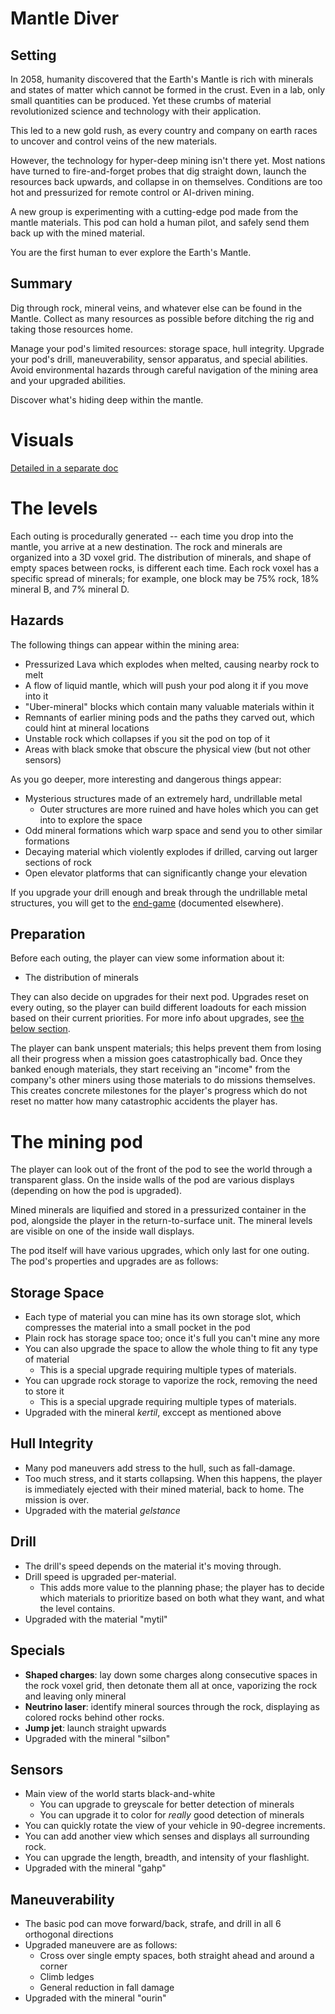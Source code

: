 # Mantle Diver

## Setting

In 2058, humanity discovered that the Earth's Mantle is rich with minerals and states of matter which cannot be formed in the crust. Even in a lab, only small quantities can be produced. Yet these crumbs of material revolutionized science and technology with their application.

This led to a new gold rush, as every country and company on earth races to uncover and control veins of the new materials.

However, the technology for hyper-deep mining isn't there yet. Most nations have turned to fire-and-forget probes that dig straight down, launch the resources back upwards, and collapse in on themselves. Conditions are too hot and pressurized for remote control or AI-driven mining.

A new group is experimenting with a cutting-edge pod made from the mantle materials. This pod can hold a human pilot, and safely send them back up with the mined material.

You are the first human to ever explore the Earth's Mantle.


## Summary

Dig through rock, mineral veins, and whatever else can be found in the Mantle. Collect as many resources as possible before ditching the rig and taking those resources home.

Manage your pod's limited resources: storage space, hull integrity. Upgrade your pod's drill, maneuverability, sensor apparatus, and special abilities. Avoid environmental hazards through careful navigation of the mining area and your upgraded abilities.

Discover what's hiding deep within the mantle.

# Visuals

[Detailed in a separate doc](visuals.md)

# The levels

Each outing is procedurally generated -- each time you drop into the mantle, you arrive at a new destination.
The rock and minerals are organized into a 3D voxel grid.
The distribution of minerals, and shape of empty spaces between rocks, is different each time.
Each rock voxel has a specific spread of minerals;
    for example, one block may be 75% rock, 18% mineral B, and 7% mineral D.

## Hazards

The following things can appear within the mining area:

* Pressurized Lava which explodes when melted, causing nearby rock to melt
* A flow of liquid mantle, which will push your pod along it if you move into it
* "Uber-mineral" blocks which contain many valuable materials within it
* Remnants of earlier mining pods and the paths they carved out, which could hint at mineral locations
* Unstable rock which collapses if you sit the pod on top of it
* Areas with black smoke that obscure the physical view (but not other sensors)

As you go deeper, more interesting and dangerous things appear:

* Mysterious structures made of an extremely hard, undrillable metal
  * Outer structures are more ruined and have holes which you can get into to explore the space
* Odd mineral formations which warp space and send you to other similar formations
* Decaying material which violently explodes if drilled, carving out larger sections of rock
* Open elevator platforms that can significantly change your elevation

If you upgrade your drill enough and break through the undrillable metal structures,
    you will get to the [end-game](end-game.md) (documented elsewhere).

## Preparation

Before each outing, the player can view some information about it:

* The distribution of minerals

They can also decide on upgrades for their next pod.
Upgrades reset on every outing, so the player can build different loadouts for each mission based on their current priorities.
For more info about upgrades, see [the below section](#the-mining-pod).

The player can bank unspent materials;
    this helps prevent them from losing all their progress when a mission goes catastrophically bad.
Once they banked enough materials, they start receiving an "income"
    from the company's other miners using those materials to do missions themselves.
This creates concrete milestones for the player's progress which do not reset
    no matter how many catastrophic accidents the player has.

# The mining pod

The player can look out of the front of the pod to see the world through a transparent glass.
On the inside walls of the pod are various displays (depending on how the pod is upgraded).

Mined minerals are liquified and stored in a pressurized container in the pod, alongside the player in the return-to-surface unit.
The mineral levels are visible on one of the inside wall displays.

The pod itself will have various upgrades, which only last for one outing.
The pod's properties and upgrades are as follows:

## Storage Space

* Each type of material you can mine has its own storage slot, which compresses the material into a small pocket in the pod
* Plain rock has storage space too; once it's full you can't mine any more
* You can also upgrade the space to allow the whole thing to fit any type of material
  * This is a special upgrade requiring multiple types of materials.
* You can upgrade rock storage to vaporize the rock, removing the need to store it
  * This is a special upgrade requiring multiple types of materials.
* Upgraded with the mineral *kertil*, exccept as mentioned above

## Hull Integrity

* Many pod maneuvers add stress to the hull, such as fall-damage.
* Too much stress, and it starts collapsing. When this happens, the player is immediately ejected with their mined material, back to home. The mission is over.
* Upgraded with the material *gelstance*

## Drill

* The drill's speed depends on the material it's moving through.
* Drill speed is upgraded per-material.
  * This adds more value to the planning phase; the player has to decide which materials to prioritize based on both what they want, and what the level contains.
* Upgraded with the material "mytil"

## Specials

* **Shaped charges**: lay down some charges along consecutive spaces in the rock voxel grid, then detonate them all at once, vaporizing the rock and leaving only mineral
* **Neutrino laser**: identify mineral sources through the rock, displaying as colored rocks behind other rocks.
* **Jump jet**: launch straight upwards
* Upgraded with the mineral "silbon"

## Sensors

* Main view of the world starts black-and-white
  * You can upgrade to greyscale for better detection of minerals
  * You can upgrade it to color for *really* good detection of minerals
* You can quickly rotate the view of your vehicle in 90-degree increments.
* You can add another view which senses and displays all surrounding rock.
* You can upgrade the length, breadth, and intensity of your flashlight.
* Upgraded with the mineral "gahp"

## Maneuverability

* The basic pod can move forward/back, strafe, and drill in all 6 orthogonal directions
* Upgraded maneuvere are as follows:
    * Cross over single empty spaces, both straight ahead and around a corner
    * Climb ledges
    * General reduction in fall damage
* Upgraded with the mineral "ourin"